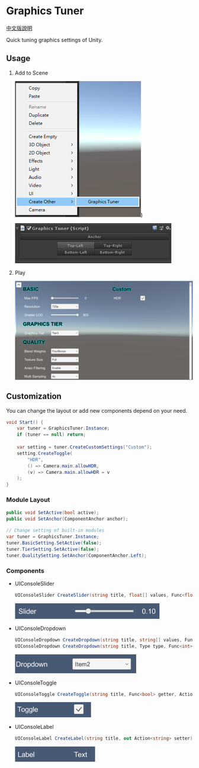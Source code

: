 # Graphics Tuner

[中文版說明](./README_tc.md)

Quick tuning graphics settings of Unity.

## Usage

1. Add to Scene

    ![Create](./readme_assets/create_instance.png))

    ![Anchor](./readme_assets/switch_anchor.png)

2. Play

    ![Run](./readme_assets/graphics_tuner.png)

## Customization

You can change the layout or add new components depend on your need.

```csharp
void Start() {
    var tuner = GraphicsTuner.Instance;
    if (tuner == null) return;

    var setting = tuner.CreateCustomSettings("Custom");
    setting.CreateToggle(
        "HDR",
        () => Camera.main.allowHDR,
        (v) => Camera.main.allowHDR = v
    );
}
```

### Module Layout

```csharp
public void SetActive(bool active);
public void SetAnchor(ComponentAnchor anchor);
```

```csharp
// Change setting of built-in modules
var tuner = GraphicsTuner.Instance;
tuner.BasicSetting.SetActive(false);
tuner.TierSetting.SetActive(false);
tuner.QualitySetting.SetAnchor(ComponentAnchor.Left);
```

### Components

+ UIConsoleSlider

    ```csharp
    UIConsoleSlider CreateSlider(string title, float[] values, Func<float> getter, Action<float> setter, Action<float> onChange = null);
    ```

    ![Slider](./readme_assets/slider.png)

+ UIConsoleDropdown

    ```csharp
    UIConsoleDropdown CreateDropdown(string title, string[] values, Func<int> getter, Action<int> setter, Action<int> onChange = null);
    UIConsoleDropdown CreateDropdown(string title, Type type, Func<int> getter, Action<int> setter, Action<int> onChange = null);
    ```

    ![Dropdown](./readme_assets/dropdown.png)

+ UIConsoleToggle

    ```csharp
    UIConsoleToggle CreateToggle(string title, Func<bool> getter, Action<bool> setter, Action<bool> onChange = null);
    ```

    ![Toggle](./readme_assets/toggle.png)

+ UIConsoleLabel

    ```csharp
    UIConsoleLabel CreateLabel(string title, out Action<string> setter);
    ```

    ![Label](./readme_assets/label.png)
